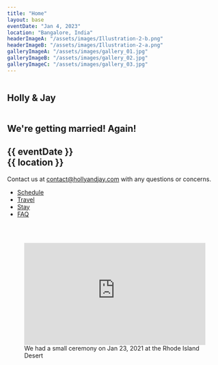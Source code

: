 ```yaml
---
title: "Home"
layout: base
eventDate: "Jan 4, 2023"
location: "Bangalore, India"
headerImageA: "/assets/images/Illustration-2-b.png"
headerImageB: "/assets/images/Illustration-2-a.png"
galleryImageA: "/assets/images/gallery_01.jpg"
galleryImageB: "/assets/images/gallery_02.jpg"
galleryImageC: "/assets/images/gallery_03.jpg"
---
```


<section class="page__header">
    <figure class="header__image left"><img src="{{ headerImageA }}" alt=""></figure>
    <h1 class="header__title">Holly & Jay</h1>
    <figure class="header__image right"><img src="{{ headerImageB }}" alt=""></figure>
</section>
<section class="intro">
    <h2 class="intro__message page__title">
        We're getting married! Again!
    </h2>
    <h2 class="intro__info page__title">
        {{ eventDate }}<br>
        {{ location }}
    </h2>
    <p class="intro__contact">Contact us at <a href="mailto:contact@hollyandjay.com">contact@hollyandjay.com</a> with any questions or concerns.</p>
</section>
<section class="page__nav">
    <ul class="page__links">
        <li class="page__link"><a href="/schedule">Schedule</a></li>
        <li class="page__link"><a href="/travel">Travel</a></li>
        <li class="page__link"><a href="/stay">Stay</a></li>
        <li class="page__link"><a href="/faq">FAQ</a></li>
    </ul>
</section>
<section class="gallery">
    <figure class="gallery__image">
        <img src="{{ galleryImageA }}" alt="">
    </figure>
    <figure class="gallery__image">
        <img src="{{ galleryImageB }}" alt="">
        <img src="{{ galleryImageC }}" alt="">
    </figure>
    <figure class="gallery__video">
        <div style="padding:56.25% 0 0 0;position:relative;"><iframe src="https://player.vimeo.com/video/669887417?h=944bfa4414&amp;badge=0&amp;autopause=0&amp;player_id=0&amp;app_id=58479" frameborder="0" allow="autoplay; fullscreen; picture-in-picture" allowfullscreen style="position:absolute;top:0;left:0;width:100%;height:100%;" title="Jay &amp;amp; Holly Wedding Ceremony 2021"></iframe></div><script src="https://player.vimeo.com/api/player.js"></script>
        <figcaption class="gallery__caption">We had a small ceremony on Jan 23, 2021 at the Rhode Island Desert</figcaption>
    </figure>
</section>
